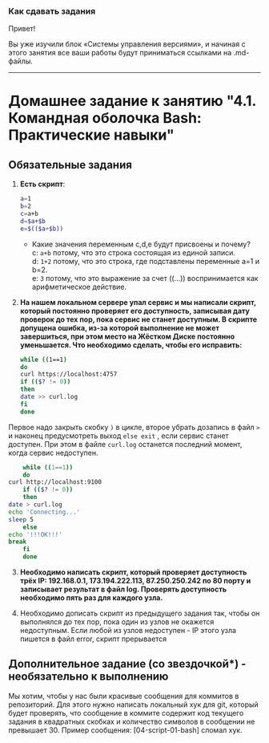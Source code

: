 ### Как сдавать задания

Привет! 

Вы уже изучили блок «Системы управления версиями», и начиная с этого занятия все ваши работы будут приниматься ссылками на .md-файлы.

---


# Домашнее задание к занятию "4.1. Командная оболочка Bash: Практические навыки"

## Обязательные задания

1. **Есть скрипт**:
	```bash
	a=1
	b=2
	c=a+b
	d=$a+$b
	e=$(($a+$b))
	```
    * Какие значения переменным c,d,e будут присвоены и почему?  
   c: `a+b` потому, что это строка состоящая из единой записи.  
   d: `1+2` потому, что это строка, где подставлены переменные a=1 и b=2.  
   e: `3` потому, что это выражение за счет ((...)) воспринимается как арифметическое действие.
    

2. **На нашем локальном сервере упал сервис и мы написали скрипт, который постоянно проверяет его доступность, записывая дату проверок до тех пор, пока сервис не станет доступным. В скрипте допущена ошибка, из-за которой выполнение не может завершиться, при этом место на Жёстком Диске постоянно уменьшается. Что необходимо сделать, чтобы его исправить:**
	```bash
	while ((1==1)
	do
	curl https://localhost:4757
	if (($? != 0))
	then
	date >> curl.log
	fi
	done
	```  
   
Первое надо закрыть скобку `)` в цикле, второе убрать дозапись в файл `>` и наконец предусмотреть выход `else exit` , если сервис станет доступен. При этом в файле `curl.log` останется последний момент, когда сервис недоступен.  
```bash  
    while ((1==1))
    do
curl http://localhost:9100
    if (($? != 0))
    then
date > curl.log
echo 'Connecting...'
sleep 5
    else
echo '!!!OK!!!'
break
    fi
    done  
```

3. **Необходимо написать скрипт, который проверяет доступность трёх IP: 192.168.0.1, 173.194.222.113, 87.250.250.242 по 80 порту и записывает результат в файл log. Проверять доступность необходимо пять раз для каждого узла.**  
  
  


5. Необходимо дописать скрипт из предыдущего задания так, чтобы он выполнялся до тех пор, пока один из узлов не окажется недоступным. Если любой из узлов недоступен - IP этого узла пишется в файл error, скрипт прерывается

## Дополнительное задание (со звездочкой*) - необязательно к выполнению

Мы хотим, чтобы у нас были красивые сообщения для коммитов в репозиторий. Для этого нужно написать локальный хук для git, который будет проверять, что сообщение в коммите содержит код текущего задания в квадратных скобках и количество символов в сообщении не превышает 30. Пример сообщения: \[04-script-01-bash\] сломал хук.


